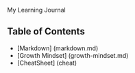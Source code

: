 My Learning Journal



## Table of Contents
- [Markdown] (markdown.md)
- [Growth Mindset] (growth-mindset.md)
- [CheatSheet] (cheat)